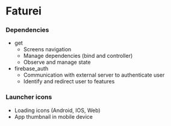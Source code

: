 # Faturei

### Dependencies
- get
  - Screens navigation
  - Manage dependencies (bind and controller)
  - Observe and manage state
- firebase_auth
  - Communication with external server to authenticate user
  - Identify and redirect user to features


### Launcher icons
  - Loading icons (Android, IOS, Web)
  - App thumbnail in mobile device
